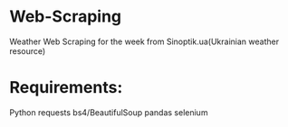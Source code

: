 # Web-Scraping
Weather Web Scraping for the week from Sinoptik.ua(Ukrainian weather resource)

# Requirements:
Python
requests
bs4/BeautifulSoup
pandas
selenium
